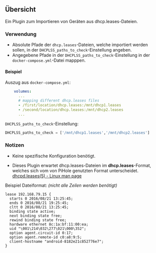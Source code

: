 ## Übersicht

Ein Plugin zum Importieren von Geräten aus dhcp.leases-Dateien.

### Verwendung

- Absolute Pfade der `dhcp.leases`-Dateien, welche importiert werden sollen, in der `DHCPLSS_paths_to_check`-Einstellung angeben.
- Angegebene Pfade in der `DHCPLSS_paths_to_check`-Einstellung in der `docker-compose.yml`-Datei mapppen.

#### Beispiel

Auszug aus `docker-compose.yml`:

```yaml
    volumes:
      ...
      # mapping different dhcp.leases files
      - /first/location/dhcp.leases:/mnt/dhcp1.leases
      - /second/location/dhcp.leases:/mnt/dhcp2.leases      
      ...
```

`DHCPLSS_paths_to_check`-Einstellung:

```python
DHCPLSS_paths_to_check = ['/mnt/dhcp1.leases','/mnt/dhcp2.leases']
```

### Notizen

- Keine spezifische Konfiguration benötigt.

- Dieses Plugin erwartet dhcp.leases-Dateien im **dhcp.leases**-Format, welches sich vom von PiHole genutzten Format unterscheidet. [dhcpd.leases(5) - Linux man page]( https://linux.die.net/man/5/dhcpd.leases#:~:text=This%20database%20is%20a%20free,file%20is%20the%20current%20one.)

Beispiel Dateiformat:  _(nicht alle Zeilen werden benötigt)_

```text
lease 192.168.79.15 {
  starts 0 2016/08/21 13:25:45;
  ends 0 2016/08/21 19:25:45;
  cltt 0 2016/08/21 13:25:45;
  binding state active;
  next binding state free;
  rewind binding state free;
  hardware ethernet 8c:1a:bf:11:00:ea;
  uid "\001\214\032\277\021\000\352";
  option agent.circuit-id 0:17;
  option agent.remote-id c0:a8:9:5;
  client-hostname "android-8182e21c852776e7";
}  
```
